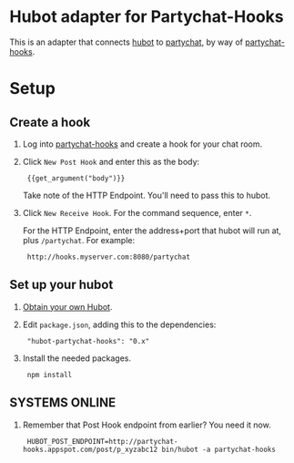 # Hubot adapter for Partychat-Hooks #

This is an adapter that connects [hubot](http://hubot.github.com/) to [partychat](http://partychapp.appspot.com/), by way of [partychat-hooks](http://partychat-hooks.appspot.com/).

# Setup #

## Create a hook ##

1. Log into [partychat-hooks](http://partychat-hooks.appspot.com/) and create a
   hook for your chat room.

2. Click `New Post Hook` and enter this as the body:

        {{get_argument("body")}}

   Take note of the HTTP Endpoint. You'll need to pass this to hubot.

3. Click `New Receive Hook`. For the command sequence, enter `*`.

   For the HTTP Endpoint, enter the address+port that hubot will run at,
   plus `/partychat`. For example:

        http://hooks.myserver.com:8080/partychat

## Set up your hubot ##

1. [Obtain your own Hubot](http://hubot.github.com/).

2. Edit `package.json`, adding this to the dependencies:

        "hubot-partychat-hooks": "0.x"

3. Install the needed packages.

        npm install

## SYSTEMS ONLINE ##

1. Remember that Post Hook endpoint from earlier? You need it now.

        HUBOT_POST_ENDPOINT=http://partychat-hooks.appspot.com/post/p_xyzabc12 bin/hubot -a partychat-hooks
